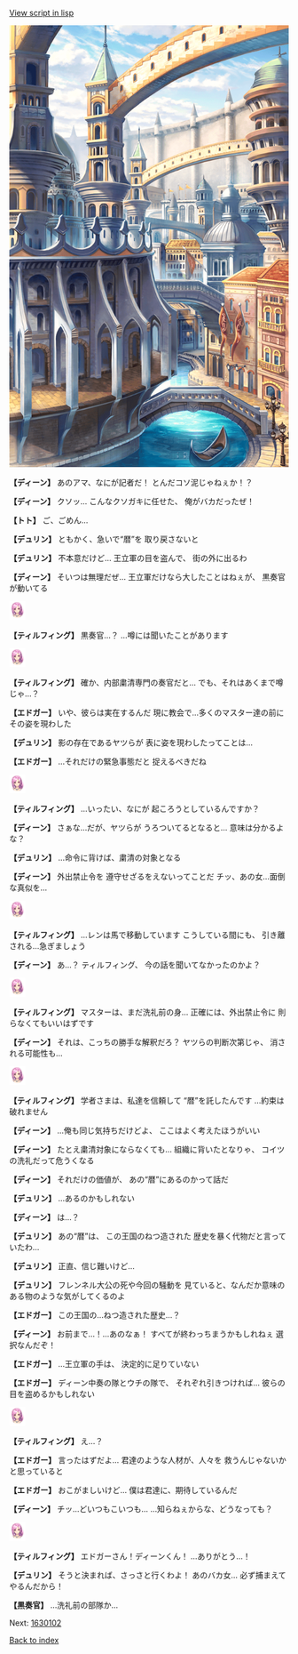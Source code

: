 [View script in lisp](../scripts/1630101.txt)

![006_town2.png](../images/backgrounds/006_town2.png)

**【ディーン】**
あのアマ、なにが記者だ！
とんだコソ泥じゃねぇか！？

**【ディーン】**
クソッ…
こんなクソガキに任せた、
俺がバカだったぜ！

**【トト】**
ご、ごめん…

**【デュリン】**
ともかく、急いで“暦”を
取り戻さないと

**【デュリン】**
不本意だけど…
王立軍の目を盗んで、
街の外に出るわ

**【ディーン】**
そいつは無理だぜ…
王立軍だけなら大したことはねぇが、
黒奏官が動いてる

<img src="../images/units/101411.png" alt="101411.png" height="34"/>

**【ティルフィング】**
黒奏官…？
…噂には聞いたことがあります

<img src="../images/units/101411.png" alt="101411.png" height="34"/>

**【ティルフィング】**
確か、内部粛清専門の奏官だと…
でも、それはあくまで噂じゃ…？

**【エドガー】**
いや、彼らは実在するんだ
現に教会で…多くのマスター達の前に
その姿を現わした

**【デュリン】**
影の存在であるヤツらが
表に姿を現わしたってことは…

**【エドガー】**
…それだけの緊急事態だと
捉えるべきだね

<img src="../images/units/101411.png" alt="101411.png" height="34"/>

**【ティルフィング】**
…いったい、なにが
起ころうとしているんですか？

**【ディーン】**
さぁな…だが、ヤツらが
うろついてるとなると…
意味は分かるよな？

**【デュリン】**
…命令に背けば、粛清の対象となる

**【ディーン】**
外出禁止令を
遵守せざるをえないってことだ
チッ、あの女…面倒な真似を…

<img src="../images/units/101411.png" alt="101411.png" height="34"/>

**【ティルフィング】**
…レンは馬で移動しています
こうしている間にも、
引き離される…急ぎましょう

**【ディーン】**
あ…？
ティルフィング、
今の話を聞いてなかったのかよ？

<img src="../images/units/101411.png" alt="101411.png" height="34"/>

**【ティルフィング】**
マスターは、まだ洗礼前の身…
正確には、外出禁止令に
則らなくてもいいはずです

**【ディーン】**
それは、こっちの勝手な解釈だろ？
ヤツらの判断次第じゃ、
消される可能性も…

<img src="../images/units/101411.png" alt="101411.png" height="34"/>

**【ティルフィング】**
学者さまは、私達を信頼して
“暦”を託したんです
…約束は破れません

**【ディーン】**
…俺も同じ気持ちだけどよ、
ここはよく考えたほうがいい

**【ディーン】**
たとえ粛清対象にならなくても…
組織に背いたとなりゃ、
コイツの洗礼だって危うくなる

**【ディーン】**
それだけの価値が、
あの“暦”にあるのかって話だ

**【デュリン】**
…あるのかもしれない

**【ディーン】**
は…？

**【デュリン】**
あの“暦”は、
この王国のねつ造された
歴史を暴く代物だと言っていたわ…

**【デュリン】**
正直、信じ難いけど…

**【デュリン】**
フレンネル大公の死や今回の騒動を
見ていると、なんだか意味の
ある物のような気がしてくるのよ

**【エドガー】**
この王国の…ねつ造された歴史…？

**【ディーン】**
お前まで…！…あのなぁ！
すべてが終わっちまうかもしれねぇ
選択なんだぞ！

**【エドガー】**
…王立軍の手は、
決定的に足りていない

**【エドガー】**
ディーン中奏の隊とウチの隊で、
それぞれ引きつければ…
彼らの目を盗めるかもしれない

<img src="../images/units/101411.png" alt="101411.png" height="34"/>

**【ティルフィング】**
え…？

**【エドガー】**
言ったはずだよ…
君達のような人材が、人々を
救うんじゃないかと思っていると

**【エドガー】**
おこがましいけど…
僕は君達に、期待しているんだ

**【ディーン】**
チッ…どいつもこいつも…
…知らねぇからな、どうなっても？

<img src="../images/units/101411.png" alt="101411.png" height="34"/>

**【ティルフィング】**
エドガーさん！ディーンくん！
…ありがとう…！

**【デュリン】**
そうと決まれば、さっさと行くわよ！
あのバカ女…
必ず捕まえてやるんだから！

**【黒奏官】**
…洗礼前の部隊か…

Next: [1630102](1630102.md)

[Back to index](index.md)
